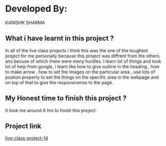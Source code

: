 # Developed By:

KANISHK SHARMA

## What i have learnt in this project ?

In all of the live class projects i think this was the one of the toughest project for me personally because this project was diffrent from the others ans becuse of which there were many hurdles. I learn lot of things and took lot of help from google, i learn like how to give outline in the heading , how to make arrow , how to set the images on the particular area , use lots of postion property to set the things on the specific area in the webpage and on top of that to give the responsivenss to the page.

## My Honest time to finish this project ?

It took me around 6 hrs to finish this project.

## Project link

[live-class-project-14](https://jazzy-kangaroo-4fe112.netlify.app/)